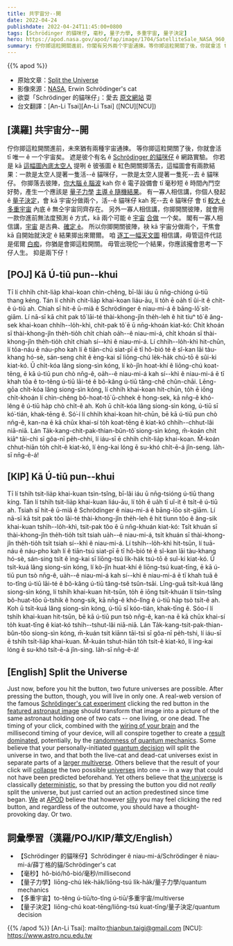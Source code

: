 ```yaml
---
title: 共宇宙分--開
date: 2022-04-24
publishdate: 2022-04-24T11:45:00+0800
tags: [Schrödinger 的貓咪仔, 毫秒, 量子力學, 多重宇宙, 量子決定]
hero: https://apod.nasa.gov/apod/fap/image/1704/SatelliteSale_NASA_960_split3.jpg
summary: 佇你揤這粒開關進前，你閣有另外兩个宇宙通揀。等你揤這粒開關了後，你就會活 tī 唯一 ê 一个宇宙矣。
---
```


{{% apod %}}

- 原始文章：[Split the Universe](https://apod.nasa.gov/apod/ap220424.html)
- 影像來源：[NASA](https://www.nasa.gov/), Erwin Schrödinger's cat
- 欲耍「Schrödinger 的貓咪仔」：愛去 [原文網站](https://apod.nasa.gov/apod/ap220424.html) 耍
- 台文翻譯：[An-Li Tsai][An-Li Tsai] ([NCU][NCU])

## [漢羅] 共宇宙分--開
佇你揤這粒開關進前，未來猶有兩種宇宙通揀。
等你揤這粒開關了後，你就會活 tī 唯一 ê 一个宇宙矣。
遮是彼个有名 ê [Schrödinger 的貓咪仔][Schrödinger's cat experiment] ê 網路實驗。
你若是 kā [這幅圖內底太空人][featured astronaut image] 提咧 ê 彼張圖 ê 紅色開關揤落去，這幅圖會有兩款結果：一款是太空人提著一隻活--ê 貓咪仔，一款是太空人提著一隻死--去 ê 貓咪仔。
你揤落去彼陣，[你大腦 ê 腦波][wiring of your brain] kah 你 ê 電子設備會 tī 毫秒短 ê 時間內鬥空好勢，產生一个應該是 [量子力學][randomness of quantum mechanics] [主導 ê 隨機結果][result dominated]。
有一寡人相信講，你個人發起 ê [量子決定][quantum decision]，會 kā 宇宙分做兩个，活--ê 貓咪仔 kah 死--去 ê 貓咪仔 會 tī [較大 ê 多重宇宙][larger multiverse] 內底 ê 無仝宇宙同齊存在。
另外一寡人相信講，你揤開關彼陣，就會用一款你進前無法度預測 ê 方式，kā 兩个可能 ê [宇宙][universes] [合做][collapse] 一个矣。
閣有一寡人相信講，[宇宙][the universe t] 是古典、[確定 ê][deterministic]。
所以你揤開關彼陣，袂 kā 宇宙分做兩个，干焦會 kā 自開始就決定 ê 結果揤出來爾爾。
咱 [逐工一幅天文圖][APOD] 相信講，毋管這件代誌是偌爾 [白痴][silly]，你猶是會揤這粒開關。
毋管出現佗一个結果，你應該攏會思考一下仔人生。
抑是兩下仔！

## [POJ] Kā Ú-tiū pun--khui
Tī lí chhi̍h chit-lia̍p khai-koan chìn-chêng, bī-lâi iáu ū nn̄g-chióng ú-tiū thang kéng.
Tán lí chhi̍h chit-lia̍p khai-koan liáu-āu, lí to̍h ē oa̍h tī ûi-it ê chi̍t-ê ú-tiū ah.
Chiah sī hit-ê ū-miâ ê Schrödinger ê niau-mi-á ê bāng-lō͘ si̍t-giām.
Lí nā-sī kā chit pak tô͘ lāi-té thài-khong-jîn the̍h-leh ê hit tiuⁿ tô͘ ê âng-sek khai-koan chhi̍h--lo̍h-khì, chit-pak tô͘ ē ū nn̄g-khoán kiat-kó:
Chi̍t khoán sī thài-khong-jîn the̍h-tio̍h chi̍t chiah oa̍h--ê niau-mi-á, chi̍t khoán sī thài-khong-jîn the̍h-tio̍h chi̍t chiah sí--khì ê niau-mi-á.
Lí chhi̍h--lo̍h-khì hit-chūn, lí tōa-náu ê náu-pho kah lí ê tiān-chú siat-pī ē tī hô-bió té ê sî-kan lāi tàu-khang hó-sè, sán-seng chi̍t ê èng-kai sī liōng-chú le̍k-ha̍k chú-tō ê sûi-ki kiat-kó.
Ū chi̍t-kóa lâng siong-sìn kóng, lí kò-jîn hoat-khí ê liōng-chú koat-tēng, ē kā ú-tiū pun chò nn̄g-ê, oa̍h--ê niau-mi-á kah sí--khì ê niau-mi-á ē tī khah tōa ê to-têng ú-tiū lāi-té ê bô-kâng ú-tiū tâng-chê chûn-chāi.
Lēng-gōa chi̍t-kóa lâng siong-sìn kóng, lí chhi̍h khai-koan hit-chūn, to̍h ē iōng chi̍t-khoán lí chìn-chêng bô-hoat-tō͘ ū-chhek ê hong-sek, kā nn̄g-ê khó-lêng ê ú-tiū ha̍p chò chi̍t-ê ah.
Koh ū chi̍t-kóa lâng siong-sìn kóng, ú-tiū sī kó͘-tián, khak-tēng ê.
Só͘-í lí chhi̍h khai-koan hit-chūn, bē kā ú-tiū pun chò nn̄g-ê, kan-na ē kā chūx khai-sí to̍h koat-tēng ê kiat-kó chhi̍h--chhut-lâi niā-niā.
Lán Ta̍k-kang-chit-pak-thian-bûn-tô͘ siong-sìn kóng, m̄-koán chit kiāⁿ tāi-chì sī gŏa-nī pe̍h-chhi, lí iáu-sī ē chhi̍h chi̍t-lia̍p khai-koan.
M̄-koán chhut-hiān to̍h chi̍t-ê kiat-kó, lí èng-kai lóng ē su-khó chi̍t-ē-á jîn-seng.
Ia̍h-sī nn̄g-ê-á!

## [KIP] Kā Ú-tiū pun--khui
Tī lí tshi̍h tsit-lia̍p khai-kuan tsìn-tsîng, bī-lâi iáu ū nn̄g-tsióng ú-tiū thang kíng.
Tán lí tshi̍h tsit-lia̍p khai-kuan liáu-āu, lí to̍h ē ua̍h tī uî-it ê tsi̍t-ê ú-tiū ah.
Tsiah sī hit-ê ū-miâ ê Schrödinger ê niau-mi-á ê bāng-lōo si̍t-giām.
Lí nā-sī kā tsit pak tôo lāi-té thài-khong-jîn the̍h-leh ê hit tiunn tôo ê âng-sik khai-kuan tshi̍h--lo̍h-khì, tsit-pak tôo ē ū nn̄g-khuán kiat-kó:
Tsi̍t khuán sī thài-khong-jîn the̍h-tio̍h tsi̍t tsiah ua̍h--ê niau-mi-á, tsi̍t khuán sī thài-khong-jîn the̍h-tio̍h tsi̍t tsiah sí--khì ê niau-mi-á.
Lí tshi̍h--lo̍h-khì hit-tsūn, lí tuā-náu ê náu-pho kah lí ê tiān-tsú siat-pī ē tī hô-bió té ê sî-kan lāi tàu-khang hó-sè, sán-sing tsi̍t ê ìng-kai sī liōng-tsú li̍k-ha̍k tsú-tō ê suî-ki kiat-kó.
Ū tsi̍t-kuá lâng siong-sìn kóng, lí kò-jîn huat-khí ê liōng-tsú kuat-tīng, ē kā ú-tiū pun tsò nn̄g-ê, ua̍h--ê niau-mi-á kah sí--khì ê niau-mi-á ē tī khah tuā ê to-tîng ú-tiū lāi-té ê bô-kâng ú-tiū tâng-tsê tsûn-tsāi.
Līng-guā tsi̍t-kuá lâng siong-sìn kóng, lí tshi̍h khai-kuan hit-tsūn, to̍h ē iōng tsi̍t-khuán lí tsìn-tsîng bô-huat-tōo ū-tshik ê hong-sik, kā nn̄g-ê khó-lîng ê ú-tiū ha̍p tsò tsi̍t-ê ah.
Koh ū tsi̍t-kuá lâng siong-sìn kóng, ú-tiū sī kóo-tián, khak-tīng ê.
Sóo-í lí tshi̍h khai-kuan hit-tsūn, bē kā ú-tiū pun tsò nn̄g-ê, kan-na ē kā chūx khai-sí to̍h kuat-tīng ê kiat-kó tshi̍h--tshut-lâi niā-niā.
Lán Ta̍k-kang-tsit-pak-thian-bûn-tôo siong-sìn kóng, m̄-kuán tsit kiānn tāi-tsì sī gŏa-nī pe̍h-tshi, lí iáu-sī ē tshi̍h tsi̍t-lia̍p khai-kuan.
M̄-kuán tshut-hiān to̍h tsi̍t-ê kiat-kó, lí ìng-kai lóng ē su-khó tsi̍t-ē-á jîn-sing.
Ia̍h-sī nn̄g-ê-á!

## [English] Split the Universe
Just now, before you hit the button, two future universes are possible.
After pressing the button, though, you will live in only one.
A real-web version of the famous [Schrödinger's cat experiment][Schrödinger's cat experiment] clicking the red button in the [featured astronaut image][featured astronaut image] should transform that image into a picture of the same astronaut holding one of two cats -- one living, or one dead.
The timing of your click, combined with the [wiring of your brain][wiring of your brain] and the millisecond timing of your device, will all conspire together to create a [result dominated][result dominated], potentially, by the [randomness of quantum mechanics][randomness of quantum mechanics].
Some believe that your personally-initiated [quantum decision][quantum decision] will split the universe in two, and that both the live-cat and dead-cat universes exist in separate parts of a [larger multiverse][larger multiverse].
Others believe that the result of your click will [collapse][collapse] the two possible [universes][universes] into one -- in a way that could not have been predicted beforehand.
Yet others believe that [the universe][the universe e] is classically [deterministic][deterministic], so that by pressing the button you did not *really* split the universe, but just carried out an action predestined since time began.
[We][We] at [APOD][APOD] believe that however [silly][silly] you may feel clicking the red button, and regardless of the outcome, you should have a thought-provoking day.
Or two.

## 詞彙學習（漢羅/POJ/KIP/華文/English）
- 【Schrödinger 的貓咪仔】Schrödinger ê niau-mi-á/Schrödinger ê niau-mi-á/薛丁格的貓/Schrödinger's cat
- 【毫秒】hô-bió/hô-bió/毫秒/millisecond
- 【量子力學】liōng-chú le̍k-ha̍k/liōng-tsú li̍k-ha̍k/量子力學/quantum mechanics
- 【多重宇宙】to-têng ú-tiū/to-tîng ú-tiū/多重宇宙/multiverse
- 【量子決定】liōng-chú koat-tēng/liōng-tsú kuat-tīng/量子決定/quantum decision


{{% /apod %}}
[An-Li Tsai]: mailto:thianbun.taigi@gmail.com
[NCU]: https://www.astro.ncu.edu.tw

[copyright]: https://apod.nasa.gov/apod/fap/lib/about_apod.html#srapply

[NASA e]:https://www.nasa.gov/
[NASA t]:https://apod.tw/
[Schrödinger's cat experiment]:https://en.wikipedia.org/wiki/Schr%C3%B6dinger's_cat
[featured astronaut image]:https://www.flickr.com/photos/nasacommons/7678545042
[wiring of your brain]:https://www.nature.com/nrn/journal/v9/n4/full/nrn2258.html
[result dominated]:https://ui.adsabs.harvard.edu/abs/2014PhRvD..90l3514A/abstract
[randomness of quantum mechanics]:https://en.wikipedia.org/wiki/Quantum_indeterminacy
[quantum decision]:https://asterisk.apod.com/viewtopic.php?f=39&t=21138
[larger multiverse]:https://www.preposterousuniverse.com/blog/2011/05/26/are-many-worlds-and-the-multiverse-the-same-idea/
[collapse]:https://en.wikipedia.org/wiki/Wave_function_collapse
[universes]:https://www.nasa.gov/content/universe-missions-list
[the universe e]:https://apod.nasa.gov/apod/ap220316.html
[the universe t]:https://apod.tw/daily/20220316/
[deterministic]:http://backreaction.blogspot.com/2021/12/does-superdeterminism-save-quantum.html
[We]:https://apod.nasa.gov/apod/ap200616.html
[APOD]:https://apod.nasa.gov/apod/ap150616.html
[silly]:https://assets.entrepreneur.com/content/3x2/2000/how-win-social-media-right-now-silly-cat-pics-dont-cut.jpg?crop=1:1
